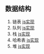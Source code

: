 ## 数据结构
1. 链表 [js实现](https://github.com/trekhleb/javascript-algorithms/blob/master/src/data-structures/linked-list/LinkedList.js)
2. 队列 [js实现](https://github.com/trekhleb/javascript-algorithms/blob/master/src/data-structures/queue/Queue.js)
3. 栈 [js实现](https://github.com/trekhleb/javascript-algorithms/blob/master/src/data-structures/stack/Stack.js)
4. 哈希表 [js实现](https://github.com/trekhleb/javascript-algorithms/blob/master/src/data-structures/hash-table/HashTable.js)
5. 堆 [js实现](https://github.com/trekhleb/javascript-algorithms/blob/master/src/data-structures/heap/MinHeap.js)
